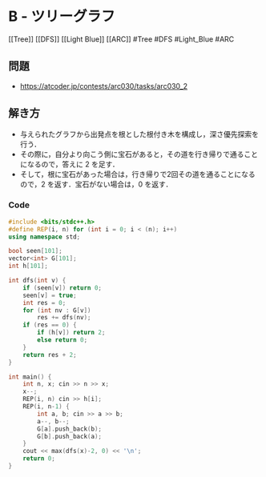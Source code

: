 # B - ツリーグラフ
[[Tree]] [[DFS]] [[Light Blue]] [[ARC]]
#Tree #DFS #Light_Blue #ARC 

## 問題
- https://atcoder.jp/contests/arc030/tasks/arc030_2

## 解き方
- 与えられたグラフから出発点を根とした根付き木を構成し，深さ優先探索を行う．
- その際に，自分より向こう側に宝石があると，その道を行き帰りで通ることになるので，答えに $2$ を足す．
- そして，根に宝石があった場合は，行き帰りで2回その道を通ることになるので，$2$ を返す．宝石がない場合は，$0$ を返す．

### Code
```c++
#include <bits/stdc++.h>
#define REP(i, n) for (int i = 0; i < (n); i++)
using namespace std;

bool seen[101];
vector<int> G[101];
int h[101];

int dfs(int v) {
	if (seen[v]) return 0;
	seen[v] = true;
	int res = 0;
	for (int nv : G[v])
		res += dfs(nv);
	if (res == 0) {
		if (h[v]) return 2;
		else return 0;
	}
	return res + 2;
}

int main() {
	int n, x; cin >> n >> x;
	x--;
	REP(i, n) cin >> h[i];
	REP(i, n-1) {
		int a, b; cin >> a >> b;
		a--, b--;
		G[a].push_back(b);
		G[b].push_back(a);
	}
	cout << max(dfs(x)-2, 0) << '\n';
	return 0;
}
```